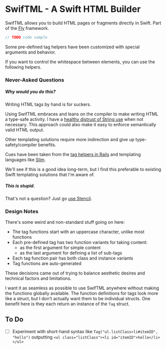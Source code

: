 # SwifTML - A Swift HTML Builder

SwifTML allows you to build HTML pages or fragments directly in Swift. Part of the [Fly](https://github.com/zef/Fly)
framework.

```swift
// TODO code sample
```

Some pre-defined tag helpers have been customized with special arguments and behavior.


If you want to control the whitespace between elements, you can use the following helpers.


### Never-Asked Questions

##### Why would you do this?

Writing HTML tags by hand is for suckers.

Using SwifTML embraces and leans on the compiler to make writing HTML a type-safe activity. I have a
[healthy distrust of String use](https://github.com/zef/Fly#goals) when not necessary. This approach
could also make it easy to enforce semantically valid HTML output.

Other templating solutions require more indirection and give up type-safety/compiler benefits.

Cues have been taken from the [tag helpers in Rails](http://api.rubyonrails.org/classes/ActionView/Helpers/TagHelper.html#method-i-content_tag) and templating languages like [Slim](http://slim-lang.com).

We'll see if this is a good idea long-term, but I find this preferable to existing Swift templating
solutions that I'm aware of.

##### This is stupid.

That's not a question? Just go [use Stencil](https://github.com/kylef/Stencil).

### Design Notes

There's some weird and non-standard stuff going on here:

- The tag functions start with an uppercase character, unlike most functions
- Each pre-defined tag has two function variants for taking content:
  - as the first argument for simple content
  - as the last argument for defining a list of sub-tags
- Each tag function pair has both class and instance variants
- Tag functions are auto-generated

These decisions came out of trying to balance aesthetic desires and technical factors and limitations.

I want it as seamless as possible to use SwifTML anywhere without making the functions globally
available. The function definitions for tags look more like a struct, but I don't actually want
them to be individual structs. One benefit here is they each return an instance of the `Tag` struct.


## To Do

- [ ] Experiment with short-hand syntax like `Tag("ul.listClass>li#itemID", "hello")` outputting
  `<ul class="listClass"><li id="itemID">hello</li></ul>`

